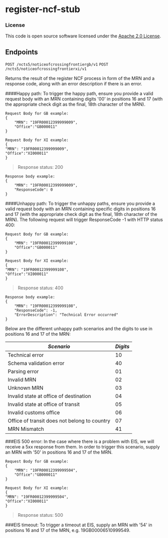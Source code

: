 
# register-ncf-stub


### License

This code is open source software licensed under the [Apache 2.0 License]("http://www.apache.org/licenses/LICENSE-2.0.html").

## Endpoints

```POST /ncts5/noticeofcrossingfrontiergb/v1```
```POST /ncts5/noticeofcrossingfrontierxi/v1```

Returns the result of the register NCF process in form of the MRN and a response code, along with an error description if there is an error.

####Happy path:
To trigger the happy path, ensure you provide a valid request body with an MRN containing digits '00' in positions 16 and 17 (with the appropriate check digit as the final, 18th character of the MRN).
```
Request Body for GB example:
{
    "MRN": "19FR00012399999009",
    "Office":"GB000011"
}
```

```
Request Body for XI example:
{
"MRN": "19FR00012399999009",
"Office":"XI000011"
}
```

> Response status: 200

```
Response body example:
{
    "MRN": "19FR00012399999009",
    "ResponseCode": 0
}
```

####Unhappy path:
To trigger the unhappy paths, ensure you provide a valid request body with an MRN containing specific digits in positions 16 and 17 (with the appropriate check digit as the final, 18th character of the MRN).
The following request will trigger ResponseCode -1 with HTTP status 400:

```
Request Body for GB example:
{
    "MRN": "19FR00012399999108",
    "Office":"GB000011"
}
```

```
Request Body for XI example:
{
"MRN": "19FR00012399999108",
"Office":"XI000011"
}
```

> Response status: 400

```
Response body example:
{
    "MRN": "19FR00012399999108",
    "ResponseCode": -1,
    "ErrorDescription": "Technical Error occurred"
}
```

Below are the different unhappy path scenarios and the digits to use in positions 16 and 17 of the MRN:

| *Scenario* | *Digits* |
|--------|----|
| Technical error | 10 |
| Schema validation error | 40 |
| Parsing error | 01 |
| Invalid MRN | 02 |
| Unknown MRN | 03 |
| Invalid state at office of destination | 04 |
| Invalid state at office of transit | 05 |
| Invalid customs office | 06 |
| Office of transit does not belong to country | 07 |
| MRN Mismatch | 41 |

###EIS 500 error:
In the case where there is a problem with EIS, we will receive a 5xx response from them. In order to trigger this scenario, supply an MRN with '50' in positions 16 and 17 of the MRN.

```
Request Body for GB example:
{
    "MRN": "19FR00012399999504",
    "Office":"GB000011"
}
```

```
Request Body for XI example:
{
"MRN": "19FR00012399999504",
"Office":"XI000011"
}
```

> Response status: 500

###EIS timeout:
To trigger a timeout at EIS, supply an MRN with '54' in positions 16 and 17 of the MRN, e.g. 19GB00006510999549. 